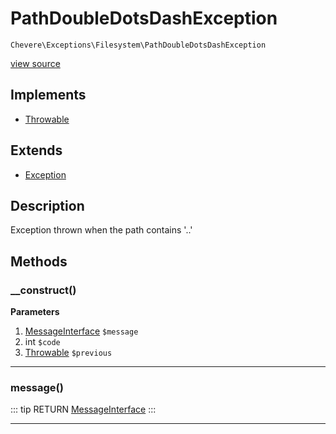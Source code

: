 # PathDoubleDotsDashException

`Chevere\Exceptions\Filesystem\PathDoubleDotsDashException`

[view source](https://github.com/chevere/chevere/blob/master/exceptions/Filesystem/PathDoubleDotsDashException.php)

## Implements

- [Throwable](https://www.php.net/manual/class.throwable)
## Extends

- [Exception](../Core/Exception.md)

## Description

Exception thrown when the path contains '..'

## Methods

### __construct()

**Parameters**

1. [MessageInterface](../../Interfaces/Message/MessageInterface.md) `$message`
2. int `$code`
3. [Throwable](https://www.php.net/manual/class.throwable) `$previous`

---

### message()

::: tip RETURN
[MessageInterface](../../Interfaces/Message/MessageInterface.md)
:::


---

